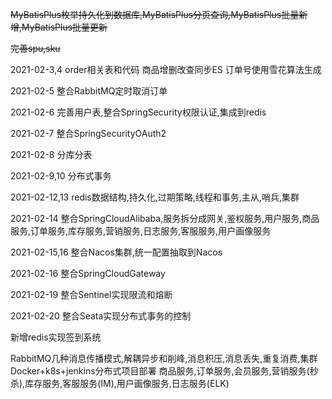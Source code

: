 
~~MyBatisPlus枚举持久化到数据库,MyBatisPlus分页查询,MyBatisPlus批量新增,MyBatisPlus批量更新~~

~~完善spu,sku~~

2021-02-3,4
order相关表和代码
商品增删改查同步ES
订单号使用雪花算法生成

2021-02-5
整合RabbitMQ定时取消订单

2021-02-6
完善用户表,整合SpringSecurity权限认证,集成到redis

2021-02-7
整合SpringSecurityOAuth2

2021-02-8
分库分表

2021-02-9,10
分布式事务

2021-02-12,13
redis数据结构,持久化,过期策略,线程和事务,主从,哨兵,集群

2021-02-14
整合SpringCloudAlibaba,服务拆分成网关,鉴权服务,用户服务,商品服务,订单服务,库存服务,营销服务,日志服务,客服服务,用户画像服务

2021-02-15,16
整合Nacos集群,统一配置抽取到Nacos

2021-02-16
整合SpringCloudGateway

2021-02-19
整合Sentinel实现限流和熔断

2021-02-20
整合Seata实现分布式事务的控制

新增redis实现签到系统

RabbitMQ几种消息传播模式,解耦异步和削峰,消息积压,消息丢失,重复消费,集群
Docker+k8s+jenkins分布式项目部署
商品服务,订单服务,会员服务,营销服务(秒杀),库存服务,客服服务(IM),用户画像服务,日志服务(ELK)




